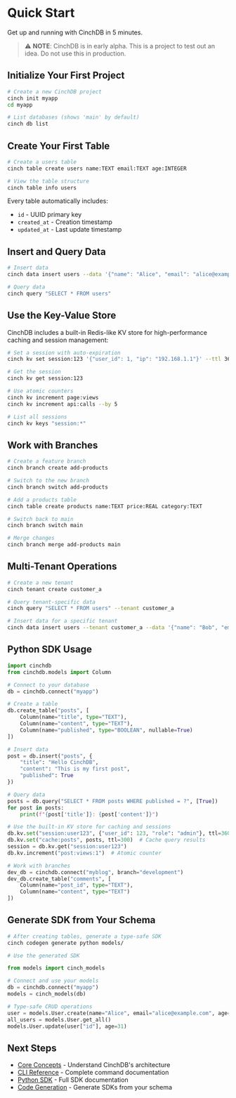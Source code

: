 # Quick Start

Get up and running with CinchDB in 5 minutes.

> ⚠️ **NOTE**: CinchDB is in early alpha. This is a project to test out an idea. Do not use this in production.

## Initialize Your First Project

```bash
# Create a new CinchDB project
cinch init myapp
cd myapp

# List databases (shows 'main' by default)
cinch db list
```

## Create Your First Table

```bash
# Create a users table
cinch table create users name:TEXT email:TEXT age:INTEGER

# View the table structure
cinch table info users
```

Every table automatically includes:
- `id` - UUID primary key
- `created_at` - Creation timestamp
- `updated_at` - Last update timestamp

## Insert and Query Data

```bash
# Insert data
cinch data insert users --data '{"name": "Alice", "email": "alice@example.com", "age": 30}'

# Query data
cinch query "SELECT * FROM users"
```

## Use the Key-Value Store

CinchDB includes a built-in Redis-like KV store for high-performance caching and session management:

```bash
# Set a session with auto-expiration
cinch kv set session:123 '{"user_id": 1, "ip": "192.168.1.1"}' --ttl 3600

# Get the session
cinch kv get session:123

# Use atomic counters
cinch kv increment page:views
cinch kv increment api:calls --by 5

# List all sessions
cinch kv keys "session:*"
```

## Work with Branches

```bash
# Create a feature branch
cinch branch create add-products

# Switch to the new branch
cinch branch switch add-products

# Add a products table
cinch table create products name:TEXT price:REAL category:TEXT

# Switch back to main
cinch branch switch main

# Merge changes
cinch branch merge add-products main
```

## Multi-Tenant Operations

```bash
# Create a new tenant
cinch tenant create customer_a

# Query tenant-specific data
cinch query "SELECT * FROM users" --tenant customer_a

# Insert data for a specific tenant
cinch data insert users --tenant customer_a --data '{"name": "Bob", "email": "bob@customer-a.com"}'
```

## Python SDK Usage

```python
import cinchdb
from cinchdb.models import Column

# Connect to your database
db = cinchdb.connect("myapp")

# Create a table
db.create_table("posts", [
    Column(name="title", type="TEXT"),
    Column(name="content", type="TEXT"),
    Column(name="published", type="BOOLEAN", nullable=True)
])

# Insert data
post = db.insert("posts", {
    "title": "Hello CinchDB",
    "content": "This is my first post",
    "published": True
})

# Query data
posts = db.query("SELECT * FROM posts WHERE published = ?", [True])
for post in posts:
    print(f"{post['title']}: {post['content']}")

# Use the built-in KV store for caching and sessions
db.kv.set("session:user123", {"user_id": 123, "role": "admin"}, ttl=3600)
db.kv.set("cache:posts", posts, ttl=300)  # Cache query results
session = db.kv.get("session:user123")
db.kv.increment("post:views:1")  # Atomic counter

# Work with branches
dev_db = cinchdb.connect("myblog", branch="development")
dev_db.create_table("comments", [
    Column(name="post_id", type="TEXT"),
    Column(name="content", type="TEXT")
])
```

## Generate SDK from Your Schema

```bash
# After creating tables, generate a type-safe SDK
cinch codegen generate python models/

# Use the generated SDK
```

```python
from models import cinch_models

# Connect and use your models
db = cinchdb.connect("myapp")
models = cinch_models(db)

# Type-safe CRUD operations
user = models.User.create(name="Alice", email="alice@example.com", age=30)
all_users = models.User.get_all()
models.User.update(user["id"], age=31)
```


## Next Steps

- [Core Concepts](concepts.md) - Understand CinchDB's architecture
- [CLI Reference](../cli/index.md) - Complete command documentation
- [Python SDK](../python-sdk/index.md) - Full SDK documentation
- [Code Generation](../cli/codegen.md) - Generate SDKs from your schema